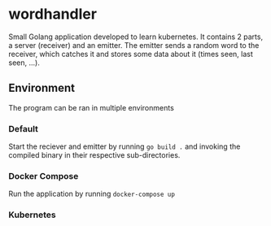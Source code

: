 # wordhandler
Small Golang application developed to learn kubernetes. It contains 2 parts, a server (receiver) and an emitter. The emitter sends a random word to the receiver, which catches it and stores some data about it (times seen, last seen, ...). 


## Environment
The program can be ran in multiple environments

### Default
Start the reciever and emitter by running `go build .` and invoking the compiled binary in their respective sub-directories. 

### Docker Compose
Run the application by running `docker-compose up`

### Kubernetes
